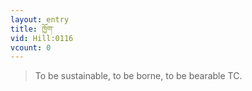 ```yaml
---
layout: entry
title: ཁྱོག་
vid: Hill:0116
vcount: 0
---
```

> To be sustainable, to be borne, to be bearable TC\.


